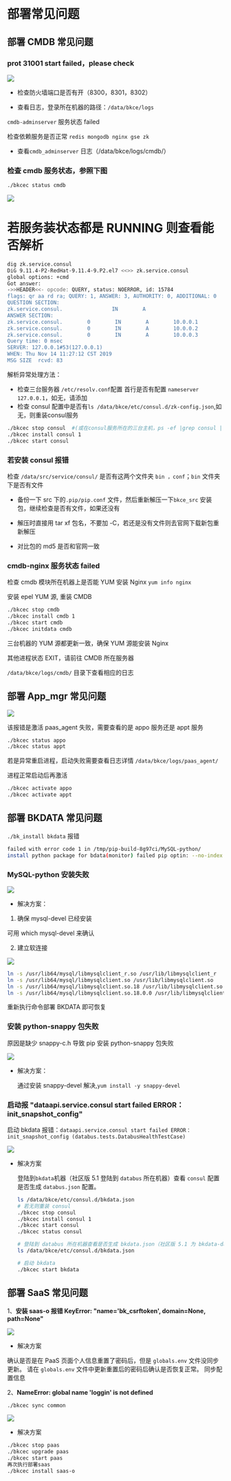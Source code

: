 # 部署常见问题

## 部署 CMDB 常见问题

### prot 31001 start failed，please check 

![](../assets/cmdb-31001.png)

- 检查防火墙端口是否有开（8300，8301，8302）
 
- 查看日志，登录所在机器的路径：`/data/bkce/logs`

`cmdb-adminserver` 服务状态 failed 

 检查依赖服务是否正常 `redis mongodb nginx gse zk` 
 
 - 查看`cmdb_adminserver` 日志（/data/bkce/logs/cmdb/）
 
 
### 检查 cmdb 服务状态，参照下图

```bash
./bkcec status cmdb

```

![](../assets/cmdb-faq.png)

# 若服务装状态都是 RUNNING 则查看能否解析

```bash
dig zk.service.consul 
DiG 9.11.4-P2-RedHat-9.11.4-9.P2.el7 <<>> zk.service.consul
global options: +cmd
Got answer:
->>HEADER<<- opcode: QUERY, status: NOERROR, id: 15784
flags: qr aa rd ra; QUERY: 1, ANSWER: 3, AUTHORITY: 0, ADDITIONAL: 0
QUESTION SECTION:
zk.service.consul.                IN        A
ANSWER SECTION:
zk.service.consul.        0        IN        A        10.0.0.1
zk.service.consul.        0        IN        A        10.0.0.2
zk.service.consul.        0        IN        A        10.0.0.3
Query time: 0 msec
SERVER: 127.0.0.1#53(127.0.0.1)   
WHEN: Thu Nov 14 11:27:12 CST 2019
MSG SIZE  rcvd: 83
```
解析异常处理方法：

- 检查三台服务器 `/etc/resolv.conf`配置  首行是否有配置 `nameserver 127.0.0.1`，如无，请添加
- 检查 consul 配置中是否有`ls /data/bkce/etc/consul.d/zk-config.json`,如无，则重装consul服务
```bash
./bkcec stop consul  #(或在consul服务所在的三台主机，ps -ef |grep consul | awk '{print $2}'  |xargs kill -9)
./bkcec install consul 1
./bkcec start consul
```

### 若安装 consul 报错
 
检查 `/data/src/service/consul/` 是否有这两个文件夹 `bin ，conf`；`bin` 文件夹下是否有文件

- 备份一下 src 下的`.pip/pip.conf` 文件，然后重新解压一下`bkce_src` 安装包，继续检查是否有文件，如果还没有
 
- 解压时直接用 tar xf 包名，不要加 -C，若还是没有文件则去官网下载新包重新解压
 
- 对比包的 md5 是否和官网一致
 

### cmdb-nginx 服务状态 failed 

检查 cmdb 模块所在机器上是否能 YUM 安装 Nginx `yum info nginx` 
 
 安装 epel YUM 源, 重装 CMDB

```bash
./bkcec stop cmdb 
./bkcec install cmdb 1 
./bkcec start cmdb 
./bkcec initdata cmdb

```

三台机器的 YUM 源都更新一致，确保 YUM 源能安装 Nginx

其他进程状态 EXIT，请前往 CMDB 所在服务器

`/data/bkce/logs/cmdb/` 目录下查看相应的日志



## 部署 App_mgr 常见问题

![](../assets/saas-faq.png)


该报错是激活 paas_agent 失败，需要查看的是 appo 服务还是 appt 服务

```bash
./bkcec status appo
./bkcec status appt 
```

若是异常重启进程，启动失败需要查看日志详情 `/data/bkce/logs/paas_agent/`

进程正常启动后再激活

```bash
./bkcec activate appo
./bkcec activate appt
```

## 部署 BKDATA 常见问题

`./bk_install bkdata` 报错

```bash
failed with error code 1 in /tmp/pip-build-8g97ci/MySQL-python/
install python package for bdata(monitor) failed pip optin: --no-index --find-links=/data/src/bkdata/support-fileds/pkgs
```

### MySQL-python 安装失败

![](../assets/bkdata-faq1.png)

- 解决方案：

1. 确保 mysql-devel 已经安装

可用 which mysql-devel 来确认

2. 建立软连接

![](../assets/bkdata-faq2.png)

```bash
ln -s /usr/lib64/mysql/libmysqlclient_r.so /usr/lib/libmysqlclient_r
ln -s /usr/lib64/mysql/libmysqlclient.so /usr/lib/libmysqlclient.so
ln -s /usr/lib64/mysql/libmysqlclient.so.18 /usr/lib/libmysqlclient.so.18
ln -s /usr/lib64/mysql/libmysqlclient.so.18.0.0 /usr/lib/libmysqlclient.so.18.0.0
```


重新执行命令部署 BKDATA 即可恢复

### 安装 python-snappy 包失败

原因是缺少 snappy-c.h 导致 pip 安装 python-snappy 包失败

![](../assets/bkdata-faq3.png)

- 解决方案：

    通过安装 snappy-devel 解决,`yum install -y snappy-devel `

### 启动报 "dataapi.service.consul start failed ERROR： init_snapshot_config"  

启动 bkdata 报错：`dataapi.service.consul start failed ERROR： init_snapshot_config (databus.tests.DatabusHealthTestCase)`

![](../assets/bkdata-faq4.png)

- 解决方案

  登陆到`bkdata`机器（社区版 5.1 登陆到 `databus` 所在机器）查看 `consul` 配置是否生成 `databus.json` 配置。
    
    ```bash
    ls /data/bkce/etc/consul.d/bkdata.json
    # 若无则重装 consul
    ./bkcec stop consul
    ./bkcec install consul 1
    ./bkcec start consul
    ./bkcec status consul
  
    # 登陆到 databus 所在机器查看是否生成 bkdata.json（社区版 5.1 为 bkdata-databus.json，bkdata-dataapi.jsonbkdata-monitor.json）
    ls /data/bkce/etc/consul.d/bkdata.json
  
    # 启动 bkdata
    ./bkcec start bkdata
   ```

## 部署 SaaS 常见问题

1、**安装 saas-o 报错 KeyError: "name='bk_csrftoken', domain=None, path=None"**

![](../assets/saas-key.png)

- 解决方案

确认是否是在 PaaS 页面个人信息重置了密码后，但是 `globals.env` 文件没同步更新。 请在 `globals.env` 文件中更新重置后的密码后确认是否恢复正常。
同步配置信息

2、**NameError: global name 'loggin' is not defined**
```bash
./bkcec sync common
```
![](../assets/saas.png)

- 解决方案
```bash
./bkcec stop paas
./bkcec upgrade paas
./bkcec start paas
再次执行部署saas
./bkcec install saas-o
```
 
